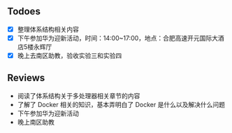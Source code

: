 ## Todoes

* [x] 整理体系结构相关内容
* [x] 下午参加华为迎新活动，时间：14:00~17:00，地点：合肥高速开元国际大酒店5楼永辉厅
* [x] 晚上去南区助教，验收实验三和实验四

## Reviews

* 阅读了体系结构关于多处理器相关章节的内容
* 了解了 Docker 相关的知识，基本弄明白了 Docker 是什么以及解决什么问题
* 下午参加华为迎新活动
* 晚上南区助教
